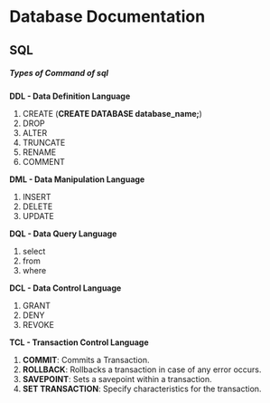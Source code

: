 # Database Documentation

## SQL

##### Types of Command  of sql

**DDL - Data Definition Language**
1. CREATE (__CREATE DATABASE database_name;__)
2. DROP
3. ALTER 
4. TRUNCATE
5. RENAME
6. COMMENT


**DML - Data Manipulation Language**
1. INSERT
2. DELETE
3. UPDATE


**DQL - Data Query Language**
1. select 
2. from
3. where 


**DCL - Data Control Language**
1. GRANT
2. DENY
3. REVOKE 


**TCL - Transaction Control Language**
1. **COMMIT**: Commits a Transaction.
2. **ROLLBACK**: Rollbacks a transaction in case of any error occurs.
3. **SAVEPOINT**: Sets a savepoint within a transaction.
4. **SET TRANSACTION**: Specify characteristics for the transaction.